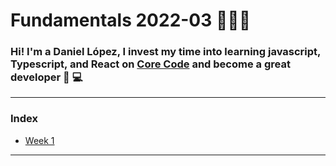 # Fundamentals 2022-03 👨🏽‍🚀

### Hi! I'm a Daniel López, I invest my time into learning <strong>javascript, Typescript, and React</strong> on [Core Code](https://www.linkedin.com/company/core-code-io/) and become a great developer &#x1F9D2; &#x1F4BB;

---

### Index

- [Week 1](/week_1/README.md)

---
